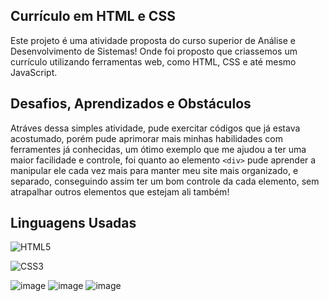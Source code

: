 ## Currículo em HTML e CSS
Este projeto é uma atividade proposta do curso superior de Análise e Desenvolvimento de Sistemas!
Onde foi proposto que criassemos um currículo utilizando ferramentas web, como HTML, CSS e até mesmo JavaScript. 

## Desafios, Aprendizados e Obstáculos
Atráves dessa simples atividade, pude exercitar códigos que já estava acostumado, porém pude aprimorar mais minhas habilidades com ferramentes já conhecidas, um ótimo exemplo que me ajudou a ter uma maior facilidade e controle, foi quanto ao elemento `<div>` pude aprender a manipular ele cada vez mais para manter meu site mais organizado, e separado, conseguindo assim ter um bom controle da cada elemento, sem atrapalhar outros elementos que estejam ali também!

## Linguagens Usadas
![HTML5](https://img.shields.io/badge/html5-%23E34F26.svg?style=for-the-badge&logo=html5&logoColor=white) 

![CSS3](https://img.shields.io/badge/css3-%231572B6.svg?style=for-the-badge&logo=css3&logoColor=white) 

![image](https://github.com/user-attachments/assets/909c90cf-a668-45db-8131-816cf3055e0a)
![image](https://github.com/user-attachments/assets/4a79aaaf-71df-4b31-a9e9-8c6dceec7f20)
![image](https://github.com/user-attachments/assets/86b0e0e0-4757-44a9-9e6b-51a9d6a6b2d9)













